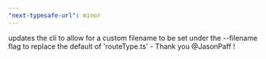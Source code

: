 ```yaml
---
"next-typesafe-url": minor
---
```


updates the cli to allow for a custom filename to be set under the --filename flag to replace the default of 'routeType.ts' - Thank you @JasonPaff !
